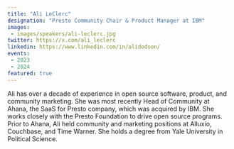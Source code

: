 ```yaml
---
title: "Ali LeClerc"
designation: "Presto Community Chair & Product Manager at IBM"
images:
 - images/speakers/ali-leclerc.jpg
twitter: https://x.com/ali_leclerc
linkedin: https://www.linkedin.com/in/alidodson/
events:
 - 2023
 - 2024
featured: true
---
```


Ali has over a decade of experience in open source software, product, and community marketing. She was most recently Head of Community at Ahana, the SaaS for Presto company, which was acquired by IBM. She works closely with the Presto Foundation to drive open source programs. Prior to Ahana, Ali held community and marketing positions at Alluxio, Couchbase, and Time Warner. She holds a degree from Yale University in Political Science.
